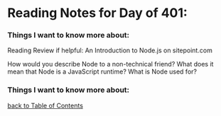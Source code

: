 # Reading Notes for Day of 401:



### Things I want to know more about:


Reading
Review if helpful: An Introduction to Node.js on sitepoint.com

How would you describe Node to a non-technical friend?
What does it mean that Node is a JavaScript runtime?
What is Node used for?

### Things I want to know more about:

[back to Table of Contents](./README.md)